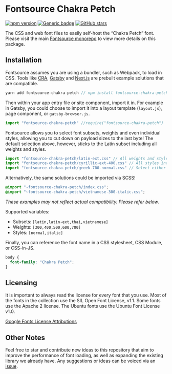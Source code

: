# Fontsource Chakra Petch

[![npm version](https://badge.fury.io/js/fontsource-chakra-petch.svg)](https://github.com/DecliningLotus/fontsource) [![Generic badge](https://img.shields.io/badge/fontsource-passing-brightgreen)](https://github.com/DecliningLotus/fontsource) [![GitHub stars](https://img.shields.io/github/stars/DecliningLotus/fontsource.svg?style=social&label=Star)](https://GitHub.com/DecliningLotus/fontsource/stargazers/)

The CSS and web font files to easily self-host the “Chakra Petch” font. Please visit the main [Fontsource monorepo](https://github.com/DecliningLotus/fontsource) to view more details on this package.

## Installation

Fontsource assumes you are using a bundler, such as Webpack, to load in CSS. Tools like [CRA](https://create-react-app.dev/), [Gatsby](https://www.gatsbyjs.org/) and [Next.js](https://nextjs.org/) are prebuilt example solutions that are compatible.

```javascript
yarn add fontsource-chakra-petch // npm install fontsource-chakra-petch
```

Then within your app entry file or site component, import it in. For example in Gatsby, you could choose to import it into a layout template (`layout.js`), page component, or `gatsby-browser.js`.

```javascript
import "fontsource-chakra-petch" //require("fontsource-chakra-petch")
```

Fontsource allows you to select font subsets, weights and even individual styles, allowing you to cut down on payload sizes to the last byte! The default selection above, however, sticks to the Latin subset including all weights and styles.

```javascript
import "fontsource-chakra-petch/latin-ext.css" // All weights and styles included.
import "fontsource-chakra-petch/cyrillic-ext-400.css" // All styles included.
import "fontsource-chakra-petch/greek-700-normal.css" // Select either normal or italic.
```

Alternatively, the same solutions could be imported via SCSS!

```scss
@import "~fontsource-chakra-petch/index.css";
@import "~fontsource-chakra-petch/vietnamese-300-italic.css";
```

_These examples may not reflect actual compatibility. Please refer below._

Supported variables:

- Subsets: `[latin,latin-ext,thai,vietnamese]`
- Weights: `[300,400,500,600,700]`
- Styles: `[normal,italic]`

Finally, you can reference the font name in a CSS stylesheet, CSS Module, or CSS-in-JS.

```css
body {
  font-family: "Chakra Petch";
}
```

## Licensing

It is important to always read the license for every font that you use.
Most of the fonts in the collection use the SIL Open Font License, v1.1. Some fonts use the Apache 2 license. The Ubuntu fonts use the Ubuntu Font License v1.0.

[Google Fonts License Attributions](https://fonts.google.com/attribution)

## Other Notes

Feel free to star and contribute new ideas to this repository that aim to improve the performance of font loading, as well as expanding the existing library we already have. Any suggestions or ideas can be voiced via an [issue](https://github.com/DecliningLotus/fontsource/issues).
